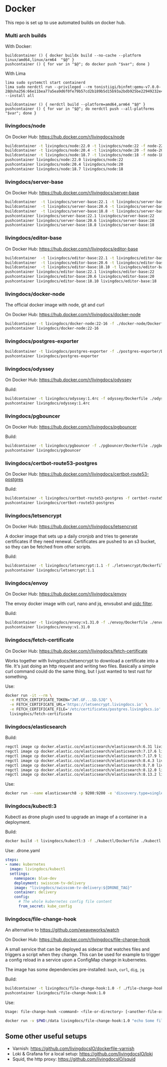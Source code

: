 # Docker

This repo is set up to use automated builds on docker hub.

### Multi arch builds
With Docker:
```
buildcontainer () { docker buildx build --no-cache --platform linux/amd64,linux/arm64  "$@" }
pushcontainer () { for var in "$@"; do docker push "$var"; done }
```

With Lima
```
lima sudo systemctl start containerd
lima sudo nerdctl run --privileged --rm tonistiigi/binfmt:qemu-v7.0.0-28@sha256:66e11bea77a5ea9d6f0fe79b57cd2b189b5d15b93a2bdb925be22949232e4e55 --install all

buildcontainer () { nerdctl build --platform=amd64,arm64 "$@" }
pushcontainer () { for var in "$@"; do nerdctl push --all-platforms "$var"; done }
```

### livingdocs/node

On Docker Hub: https://hub.docker.com/r/livingdocs/node

```sh
buildcontainer -t livingdocs/node:22.0 -t livingdocs/node:22 -f node-22.Dockerfile .
buildcontainer -t livingdocs/node:20.4 -t livingdocs/node:20 -f node-20.Dockerfile .
buildcontainer -t livingdocs/node:18.7 -t livingdocs/node:18 -f node-18.Dockerfile .
pushcontainer livingdocs/node:22.0 livingdocs/node:22
pushcontainer livingdocs/node:20.4 livingdocs/node:20
pushcontainer livingdocs/node:18.7 livingdocs/node:18
```

### livingdocs/server-base

On Docker Hub: https://hub.docker.com/r/livingdocs/server-base

```sh
buildcontainer  -t livingdocs/server-base:22.1 -t livingdocs/server-base:22 -f ./livingdocs-server-base/22.Dockerfile ./livingdocs-server-base
buildcontainer  -t livingdocs/server-base:20.6 -t livingdocs/server-base:20 -f ./livingdocs-server-base/20.Dockerfile ./livingdocs-server-base
buildcontainer  -t livingdocs/server-base:18.8 -t livingdocs/server-base:18 -f ./livingdocs-server-base/18.Dockerfile ./livingdocs-server-base
pushcontainer livingdocs/server-base:22.1 livingdocs/server-base:22
pushcontainer livingdocs/server-base:20.6 livingdocs/server-base:20
pushcontainer livingdocs/server-base:18.8 livingdocs/server-base:18
```

### livingdocs/editor-base

On Docker Hub: https://hub.docker.com/r/livingdocs/editor-base

```sh
buildcontainer  -t livingdocs/editor-base:22.1 -t livingdocs/editor-base:22 -f ./livingdocs-editor-base/22.Dockerfile ./livingdocs-editor-base
buildcontainer  -t livingdocs/editor-base:20.6 -t livingdocs/editor-base:20 -f ./livingdocs-editor-base/20.Dockerfile ./livingdocs-editor-base
buildcontainer  -t livingdocs/editor-base:18.10 -t livingdocs/editor-base:18 -f ./livingdocs-editor-base/18.Dockerfile ./livingdocs-editor-base
pushcontainer livingdocs/editor-base:22.1 livingdocs/editor-base:22
pushcontainer livingdocs/editor-base:20.6 livingdocs/editor-base:20
pushcontainer livingdocs/editor-base:18.10 livingdocs/editor-base:18
```

### livingdocs/docker-node

The official docker image with node, git and curl

On Docker Hub: https://hub.docker.com/r/livingdocs/docker-node

```sh
buildcontainer -t livingdocs/docker-node:22-16 -f ./docker-node/Dockerfile ./docker-node
pushcontainer livingdocs/docker-node:22-16
```

### livingdocs/postgres-exporter

```sh
buildcontainer -t livingdocs/postgres-exporter -f ./postgres-exporter/Dockerfile ./postgres-exporter
pushcontainer livingdocs/postgres-exporter
```

### livingdocs/odyssey

On Docker Hub: https://hub.docker.com/r/livingdocs/odyssey

Build:
```sh
buildcontainer -t livingdocs/odyssey:1.4rc -f odyssey/Dockerfile ./odyssey
pushcontainer livingdocs/odyssey:1.4rc
```

### livingdocs/pgbouncer

On Docker Hub: https://hub.docker.com/r/livingdocs/pgbouncer

Build:
```sh
buildcontainer -t livingdocs/pgbouncer -f ./pgbouncer/Dockerfile ./pgbouncer
pushcontainer livingdocs/pgbouncer
```

### livingdocs/certbot-route53-postgres

On Docker Hub: https://hub.docker.com/r/livingdocs/certbot-route53-postgres

Build:
```sh
buildcontainer -t livingdocs/certbot-route53-postgres -f certbot-route53-postgres.Dockerfile .
pushcontainer livingdocs/certbot-route53-postgres
```

### livingdocs/letsencrypt

On Docker Hub: https://hub.docker.com/r/livingdocs/letsencrypt

A docker image that sets up a daily cronjob and tries to generate certificates if they need renewal.
Certificates are pushed to an s3 bucket, so they can be fetched from other scripts.

Build:
```sh
buildcontainer -t livingdocs/letsencrypt:1.1 -f ./letsencrypt/Dockerfile ./letsencrypt
pushcontainer livingdocs/letsencrypt:1.1
```


### livingdocs/envoy

On Docker Hub: https://hub.docker.com/r/livingdocs/envoy

The envoy docker image with curl, nano and jq, envsubst and [oidc filter](https://github.com/dgn/oidc-filter).

Build:
```sh
buildcontainer -t livingdocs/envoy:v1.31.0 -f ./envoy/Dockerfile ./envoy
pushcontainer livingdocs/envoy:v1.31.0
```


### livingdocs/fetch-certificate

On Docker Hub: https://hub.docker.com/r/livingdocs/fetch-certificate

Works together with livingdocs/letsencrypt to download a certificate into a file.
It's just doing an http request and writing two files. Basically a simple curl command could
do the same thing, but I just wanted to test rust for something.

Use:
```sh
docker run -it --rm \
  -e FETCH_CERTIFICATE_TOKEN="JWT.GF...SD.SJQ" \
  -e FETCH_CERTIFICATE_URL='https://letsencrypt.livingdocs.io' \
  -e FETCH_CERTIFICATE_FILE='/etc/certificates/postgres.livingdocs.io' \
  livingdocs/fetch-certificate
```

### livingdocs/elasticsearch

Build:
```sh
regctl image cp docker.elastic.co/elasticsearch/elasticsearch:6.31 livingdocs/elasticsearch:6.8.21
regctl image cp docker.elastic.co/elasticsearch/elasticsearch:7.17.6 livingdocs/elasticsearch:7.17.6
regctl image cp docker.elastic.co/elasticsearch/elasticsearch:7.17.9 livingdocs/elasticsearch:7.17.9
regctl image cp docker.elastic.co/elasticsearch/elasticsearch:8.4.3 livingdocs/elasticsearch:8.4.3
regctl image cp docker.elastic.co/elasticsearch/elasticsearch:8.7.0 livingdocs/elasticsearch:8.7.0
regctl image cp docker.elastic.co/elasticsearch/elasticsearch:8.12.0 livingdocs/elasticsearch:8.12.0
regctl image cp docker.elastic.co/elasticsearch/elasticsearch:8.13.2 livingdocs/elasticsearch:8.13.2
```

Use:
```sh
docker run --name elasticsearch8 -p 9200:9200 -e 'discovery.type=single-node' livingdocs/elasticsearch:8.12.0
```


### livingdocs/kubectl:3

Kubectl as drone plugin used to upgrade an image of a container in a deployment.

Build:
```sh
docker build -t livingdocs/kubectl:3 -f ./kubectl/Dockerfile ./kubectl
```

Use: .drone.yaml
```yaml
steps:
- name: kubernetes
  image: livingdocs/kubectl
  settings:
    namespace: blue-dev
    deployment: swisscom-tv-delivery
    image: "livingdocs/swisscom-tv-delivery:${DRONE_TAG}"
    container: delivery
    config:
      # The whole kubernetes config file content
      from_secret: kube_config
```


### livingdocs/file-change-hook

An alternative to https://github.com/weaveworks/watch

On Docker Hub: https://hub.docker.com/r/livingdocs/file-change-hook

A small service that can be deployed as sidecar that watches files and triggers
a script when they change. This can be used for example to trigger a config reload in a service
upon a ConfigMap change in kubernetes.

The image has some dependencies pre-installed: `bash`, `curl`, `dig`, `jq`

Build:
```sh
buildcontainer -t livingdocs/file-change-hook:1.0 -f ./file-change-hook/Dockerfile ./file-change-hook
pushcontainer livingdocs/file-change-hook:1.0
```

Use:
```sh
Usage: file-change-hook <command> <file-or-directory> [<another-file-or-directory>...]

docker run -v $PWD:/data livingdocs/file-change-hook:1.0 "echo Some file in /data changed" /data
```

## Some other useful setups

- Varnish: https://github.com/livingdocsIO/dockerfile-varnish
- Loki & Grafana for a local setup: https://github.com/livingdocsIO/loki
- Squid, the http proxy: https://github.com/livingdocsIO/squid
